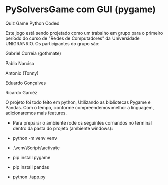 # PySolversGame com GUI (pygame)

Quiz Game Python Coded

Este jogo está sendo projetado como um trabalho em grupo para o primeiro período do curso de "Redes de Computadores" da Universidade UNIGRANRIO. Os participantes do grupo são:

Gabriel Correia (gothmate)

Pablo Narciso

Antonio (Tonny)

Eduardo Gonçalves

Ricardo Garcêz

O projeto foi todo feito em python, Utilizando as bibliotecas Pygame e Pandas. Com o tempo, conforme compreendemos melhor a linguagem, adicionaremos mais features.


- Para preparar o ambiente rode os seguintes comandos no terminal dentro da pasta do projeto (ambiente windows):

- python -m venv venv

- .\venv\Scripts\activate

- pip install pygame

- pip install pandas

- python .\app.py 